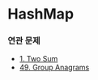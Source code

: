 # HashMap

### 연관 문제
- [1. Two Sum](https://github.com/hanbee1005/AlgorithmStudy/blob/master/Leetcode/202301/TwoSum_1.java)
- [49. Group Anagrams](https://github.com/hanbee1005/AlgorithmStudy/blob/master/Leetcode/202301/GroupAnagrams_49.java)